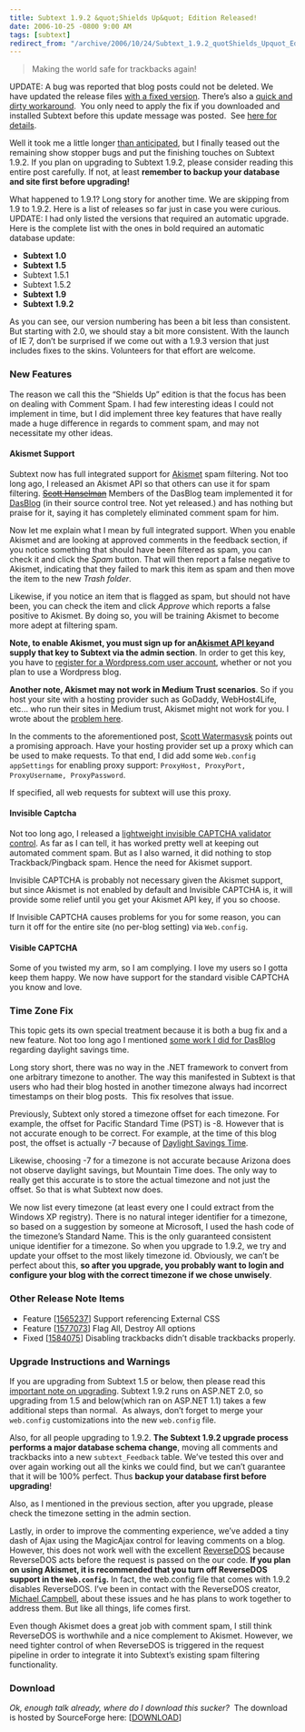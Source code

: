 ```yaml
---
title: Subtext 1.9.2 &quot;Shields Up&quot; Edition Released!
date: 2006-10-25 -0800 9:00 AM
tags: [subtext]
redirect_from: "/archive/2006/10/24/Subtext_1.9.2_quotShields_Upquot_Edition_Released.aspx/"
---
```


> Making the world safe for trackbacks again!

UPDATE: A bug was reported that blog posts could not be deleted. We
have updated the release files [with a fixed
version](https://haacked.com/archive/2006/10/26/Subtext_1.9.2_Bugfix_Update.aspx "Subtext 1.9.2 Bugfix Update"). There’s
also a [quick and dirty
workaround](https://haacked.com/archive/2006/10/26/PATCH_Cannot_Delete_Posts_In_Subtext_1.9.2.aspx "Quick and Dirty Workaround"). 
You only need to apply the fix if you downloaded and installed Subtext
before this update message was posted.  See [here for
details](https://haacked.com/archive/2006/10/26/Subtext_1.9.2_Bugfix_Update.aspx "Bugfix Update").

Well it took me a little longer [than
anticipated](https://haacked.com/archive/2006/10/09/Comment_Spam_Relief_In_Subtext_Coming_Soon.aspx "Comment Spam Relief in Subtext"),
but I finally teased out the remaining show stopper bugs and put the
finishing touches on Subtext 1.9.2. If you plan on upgrading to Subtext
1.9.2, please consider reading this entire post carefully. If not, at
least **remember to backup your database and site first before
upgrading!**

What happened to 1.9.1? Long story for another time. We are skipping
from 1.9 to 1.9.2. Here is a list of releases so far just in case you
were curious. UPDATE: I had only listed the versions that required an
automatic upgrade. Here is the complete list with the ones in bold
required an automatic database update:

-   **Subtext 1.0**
-   **Subtext 1.5**
-   Subtext 1.5.1
-   Subtext 1.5.2 
-   **Subtext 1.9**
-   **Subtext 1.9.2**

As you can see, our version numbering has been a bit less than
consistent. But starting with 2.0, we should stay a bit more consistent.
With the launch of IE 7, don’t be surprised if we come out with a 1.9.3
version that just includes fixes to the skins. Volunteers for that
effort are welcome.

### New Features

The reason we call this the “Shields Up” edition is that the focus has
been on dealing with Comment Spam. I had few interesting ideas I could
not implement in time, but I did implement three key features that have
really made a huge difference in regards to comment spam, and may not
necessitate my other ideas.

#### Akismet Support

Subtext now has full integrated support for
[Akismet](http://akismet.com/ "Akismet Spam Filtering") spam filtering.
Not too long ago, I released an Akismet API so that others can use it
for spam filtering. ~~[Scott
Hanselman](http://hanselman.com/blog/ "Scott Hanselman")~~ Members of
the DasBlog team implemented it for
[DasBlog](http://dasblog.net/ "DasBlog blog engine") (in their source
control tree. Not yet released.) and has nothing but praise for it,
saying it has completely eliminated comment spam for him.

Now let me explain what I mean by full integrated support. When you
enable Akismet and are looking at approved comments in the feedback
section, if you notice something that should have been filtered as spam,
you can check it and click the *Spam* button. That will then report a
false negative to Akismet, indicating that they failed to mark this item
as spam and then move the item to the new *Trash folder*.

Likewise, if you notice an item that is flagged as spam, but should not
have been, you can check the item and click *Approve* which reports a
false positive to Akismet. By doing so, you will be training Akismet to
become more adept at filtering spam.

**Note, to enable Akismet, you must sign up for an**[**Akismet API
key**](http://akismet.com/personal/ "Akismet API Key")**and supply that
key to Subtext via the admin section**. In order to get this key, you
have to [register for a Wordpress.com user
account](http://wordpress.com/signup/ "Register for a Wordpress Account"),
whether or not you plan to use a Wordpress blog.

**Another note, Akismet may not work in Medium Trust scenarios**. So if
you host your site with a hosting provider such as GoDaddy,
WebHost4Life, etc... who run their sites in Medium trust, Akismet might
not work for you. I wrote about the [problem
here](https://haacked.com/archive/2006/10/17/Why_Oh_Why_Couldnt_WebPermission_Be_Part_Of_Medium_Trust.aspx "Medium Trust and WebPermission").

In the comments to the aforementioned post, [Scott
Watermasysk](http://scottwater.com/blog/ "Scott Watermasysk") points out
a promising approach. Have your hosting provider set up a proxy which
can be used to make requests. To that end, I did add some
`Web.config appSettings` for enabling proxy support:
`ProxyHost, ProxyPort, ProxyUsername, ProxyPassword`.

If specified, all web requests for subtext will use this proxy.

#### Invisible Captcha

Not too long ago, I released a [lightweight invisible CAPTCHA validator
control](https://haacked.com/archive/2006/09/26/Lightweight_Invisible_CAPTCHA_Validator_Control.aspx "Invisible CAPTCHA").
As far as I can tell, it has worked pretty well at keeping out automated
comment spam. But as I also warned, it did nothing to stop
Trackback/Pingback spam. Hence the need for Akismet support.

Invisible CAPTCHA is probably not necessary given the Akismet support,
but since Akismet is not enabled by default and Invisible CAPTCHA is, it
will provide some relief until you get your Akismet API key, if you so
choose.

If Invisible CAPTCHA causes problems for you for some reason, you can
turn it off for the entire site (no per-blog setting) via `Web.config`.

#### Visible CAPTCHA

Some of you twisted my arm, so I am complying. I love my users so I
gotta keep them happy. We now have support for the standard visible
CAPTCHA you know and love.

### Time Zone Fix

This topic gets its own special treatment because it is both a bug fix
and a new feature. Not too long ago I mentioned [some work I did for
DasBlog](https://haacked.com/archive/2006/10/06/TimeZones.aspx "TimeZones")
regarding daylight savings time.

Long story short, there was no way in the .NET framework to convert from
one arbitrary timezone to another. The way this manifested in Subtext is
that users who had their blog hosted in another timezone always had
incorrect timestamps on their blog posts.  This fix resolves that issue.

Previously, Subtext only stored a timezone offset for each timezone. For
example, the offset for Pacific Standard Time (PST) is -8. However that
is not accurate enough to be correct. For example, at the time of this
blog post, the offset is actually -7 because of [Daylight Savings
Time](http://en.wikipedia.org/wiki/Daylight_saving_time "Daylight Savings Time on Wikipedia").

Likewise, choosing -7 for a timezone is not accurate because Arizona
does not observe daylight savings, but Mountain Time does. The only way
to really get this accurate is to store the actual timezone and not just
the offset. So that is what Subtext now does.

We now list every timezone (at least every one I could extract from the
Windows XP registry). There is no natural integer identifier for a
timezone, so based on a suggestion by someone at Microsoft, I used the
hash code of the timezone’s Standard Name. This is the only guaranteed
consistent unique identifier for a timezone. So when you upgrade to
1.9.2, we try and update your offset to the most likely timezone id.
Obviously, we can’t be perfect about this, **so after you upgrade, you
probably want to login and configure your blog with the correct timezone
if we chose unwisely**.

### Other Release Note Items

-   Feature
    [[1565237](https://sourceforge.net/tracker/index.php?func=detail&aid=1565237&group_id=137896&atid=739982 "Support external CSS")]
    Support referencing External CSS
-   Feature
    [[1577073](https://sourceforge.net/tracker/index.php?func=detail&aid=1577073&group_id=137896&atid=739982 "Flag All, Destroy All")]
    Flag All, Destroy All options
-   Fixed
    [[1584075](https://sourceforge.net/tracker/index.php?func=detail&aid=1584075&group_id=137896&atid=739979 "Bug fix")]
    Disabling trackbacks didn’t disable trackbacks properly.

### Upgrade Instructions and Warnings

If you are upgrading from Subtext 1.5 or below, then please read this
[important note on
upgrading](https://haacked.com/archive/2006/08/31/Important_Note_On_Upgrading_to_Subtext_1.9.aspx "Important Note on Upgrading to Subtext 1.9").
Subtext 1.9.2 runs on ASP.NET 2.0, so upgrading from 1.5 and below(which
ran on ASP.NET 1.1) takes a few additional steps than normal.  As
always, don’t forget to merge your `web.config` customizations into the
new `web.config` file.

Also, for all people upgrading to 1.9.2. **The Subtext 1.9.2 upgrade
process performs a major database schema change**, moving all comments
and trackbacks into a new `subtext_Feedback` table. We’ve tested this
over and over again working out all the kinks we could find, but we
can’t guarantee that it will be 100% perfect. Thus **backup your
database first before upgrading**!

Also, as I mentioned in the previous section, after you upgrade, please
check the timezone setting in the admin section.

Lastly, in order to improve the commenting experience, we’ve added a
tiny dash of Ajax using the MagicAjax control for leaving comments on a
blog. However, this does not work well with the excellent
[ReverseDOS](http://www.angrypets.com/tools/rdos/ "Reverse DOS") because
ReverseDOS acts before the request is passed on the our code. **If you
plan on using Akismet, it is recommended that you turn off ReverseDOS
support in the `Web.config`.** In fact, the web.config file that comes
with 1.9.2 disables ReverseDOS. I’ve been in contact with the ReverseDOS
creator, [Michael Campbell](http://blog.angrypets.com/ "AngryPets"),
about these issues and he has plans to work together to address them.
But like all things, life comes first.

Even though Akismet does a great job with comment spam, I still think
ReverseDOS is worthwhile and a nice complement to Akismet. However, we
need tighter control of when ReverseDOS is triggered in the request
pipeline in order to integrate it into Subtext’s existing spam filtering
functionality.

### Download

*Ok, enough talk already, where do I download this sucker?*  The
download is hosted by SourceForge here:
[[DOWNLOAD](https://sourceforge.net/project/showfiles.php?group_id=137896&package_id=181920&release_id=458502 "Download Subtext 1.9.2 from SourceForge")]


